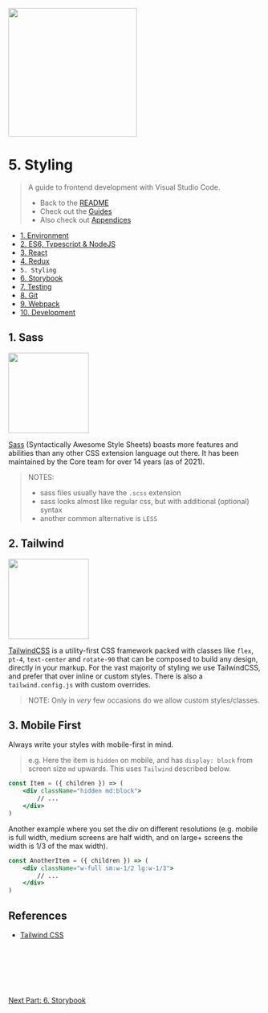 <img
style="height: 256px"
height="256"
src="https://cdn.iconscout.com/icon/free/png-256/css3-8-1175200.png"
/>

# 5. Styling

> A guide to frontend development with Visual Studio Code.
>
> - Back to the [README](../../README.md)
> - Check out the [Guides](./guides/CryptoCharts.md)
> - Also check out [Appendices](./appendix/CodingStandards.md)

- [1. Environment](./1-Environment.md)
- [2. ES6, Typescript & NodeJS](./2-Javascript.md)
- [3. React](./3-React.md)
- [4. Redux](./4-Redux.md)
- `5. Styling`
- [6. Storybook](./6-Storybook.md)
- [7. Testing](./7-Testing.md)
- [8. Git](./8-Git.md)
- [9. Webpack](./9-Webpack.md)
- [10. Development](./10-Development.md)

## 1. Sass

<img
style="height: 10rem; width: auto"
src="https://cdn.iconscout.com/icon/free/png-256/sass-2752078-2284895.png"
/>

[Sass](https://sass-lang.com/) (Syntactically Awesome Style Sheets) boasts more features and abilities than any other CSS extension language out there. It has been maintained by the Core team for over 14 years (as of 2021).

> NOTES:
>
> - sass files usually have the `.scss` extension
> - sass looks almost like regular css, but with additional (optional) syntax
> - another common alternative is `LESS`

## 2. Tailwind

<img
style="height: 10rem; width: auto"
src="https://seeklogo.com/images/T/tailwind-css-logo-5AD4175897-seeklogo.com.png"
/>


[TailwindCSS](https://tailwindcss.com/) is a utility-first CSS framework packed with classes like `flex`, `pt-4`, `text-center` and `rotate-90` that can be composed to build any design, directly in your markup.
For the vast majority of styling we use TailwindCSS, and prefer that over inline or custom styles. There is also a `tailwind.config.js` with custom overrides.

> NOTE: Only in _very_ few occasions do we allow custom styles/classes.

## 3. Mobile First

Always write your styles with mobile-first in mind.

> e.g. Here the item is `hidden` on mobile, and has `display: block` from screen size `md` upwards.
> This uses `Tailwind` described below.

```jsx
const Item = ({ children }) => (
    <div className="hidden md:block">
        // ...
    </div>
)
```

Another example where you set the div on different resolutions (e.g. mobile is full width, medium screens are half width, and on large+ screens the width is 1/3 of the max width).

```jsx
const AnotherItem = ({ children }) => (
    <div className="w-full sm:w-1/2 lg:w-1/3">
        // ...
    </div>
)
```

## References

- [Tailwind CSS](https://tailwindcss.com/)

<br />
<br />
<br />
<br />
<br />

[Next Part: 6. Storybook](./6-Storybook.md)

<br />
<br />